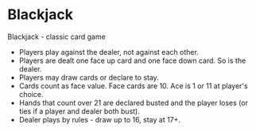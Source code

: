 # Blackjack

Blackjack - classic card game

* Players play against the dealer, not against each other.
* Players are dealt one face up card and one face down card. So is the dealer.
* Players may draw cards or declare to stay.
* Cards count as face value. Face cards are 10. Ace is 1 or 11 at player's choice.
* Hands that count over 21 are declared busted and the player loses (or ties if a player and dealer both bust).
* Dealer plays by rules - draw up to 16, stay at 17+.
